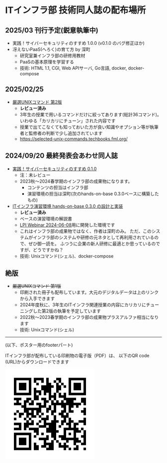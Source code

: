 # ITインフラ部 技術同人誌の配布場所

## 2025/03 刊行予定(鋭意執筆中)

- 実践！サイバーセキュリティのすすめ 1.0.0 (v0.1.0 のバグ修正ほか)
- 冴えないPaaS(へろく)の育て方 by 深町
    - 研究室兼インフラ部の研修用教材
    - PaaSの基本原理を学習する
    - 技術: HTML 1.1, CGI, Web APIサーバ, Go言語, docker, docker-compose


## 2025/02/25

- [厳選UNIXコマンド 第2版](selected-unix-commands.2.0.0.pdf)
    - **レビュー済み**
   - 3年生の授業で用いるコマンドだけに絞ってあります(総計36コマンド)。
     いわゆる「カリカリにチューン」された内容です
   - 授業で出てこなくても知っておいた方が良い知識やオプション等が執筆者と監修者の判断で少し追加されています
   - https://selected-unix-commands.techbooks.fml.org/


## 2024/09/20 最終発表会あわせ同人誌

- [実践！サイバーセキュリティのすすめ 0.1.0](techbook-hands-on-cse2024.0.1.0.pdf)
    - 注：未レビュー
    - 2023秋〜2024春学期のインフラ部の成果物になります。
        - コンテンツの担当はインフラ部
        - 演習環境の担当は深町(次のhands-on-base 0.3.0ベースに構築したもの)
- [ITインフラ演習環境 hands-on-base 0.3.0 の設計と実装](hands-on-base-setup.0.3.0.pdf)
    - **レビュー済み**
    - ベースの演習環境の解説書
    - [LPI Webinar 2024-06-08](https://lpic-2024q2.demo.fml.org/)用に開発した環境です
    - これはインフラ部の成果物ではなく、作者は深町のみ。
      ただ、このシステムがインフラ部のシステムや研修の元ネタとして再利用されているので、ぜひ御一読を。
      ふつうに企業の新人研修に最適とか思っているのですが、どうですかね？
    - 技術: Unixコマンド(シェル)、docker-compose


## 絶版

- ~~厳選UNIXコマンド 第1版~~
    - 印刷された冊子も配布しています。大元のデジタルデータは上のリンクから入手できます
    - 2024年度秋に、3年生のITインフラ関連授業の内容にカリカリにチューニングした第2版の執筆を予定しています
    - 2022秋〜2023春学期のインフラ部の成果物プラスアルファ相当になります
    - 技術: Unixコマンド(シェル)

<HR>
(以下、ポスター用のfooterパート)

ITインフラ部が配布している印刷物の電子版（PDF）は、
以下のQR code (URL)からダウンロードできます

![](QR_945704.png)
